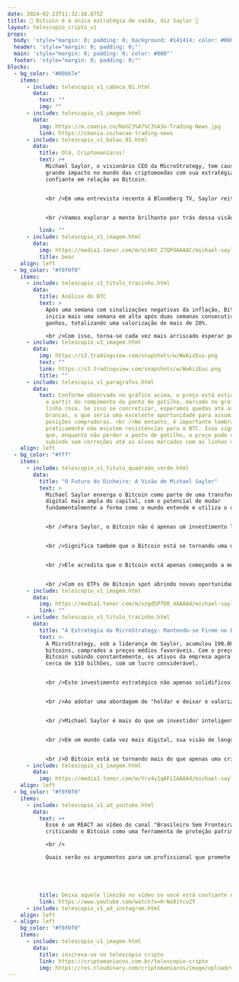 ```yaml
---
date: 2024-02-23T11:32:18.875Z
title: 🌟 Bitcoin é a única estratégia de saída, diz Saylor 🚀
layout: telescopio_cripto_v1
props:
  body: 'style="margin: 0; padding: 0; background: #141414; color: #000"'
  header: 'style="margin: 0; padding: 0;"'
  main: 'style="margin: 0; padding: 0; color: #000"'
  footer: 'style="margin: 0; padding: 0;"'
blocks:
  - bg_color: "#00bb7e"
    items:
      - include: telescopio_v1_cabeca_01.html
        data:
          text: ""
          img: ""
      - include: telescopio_v1_imagem.html
        data:
          img: https://m.cmania.co/Na%C3%A7%C3%A3o-Trading-News.jpg
          link: https://cmania.co/nacao-trading-news
      - include: telescopio_v1_balao_01.html
        data:
          title: Olá, Criptomaníacos!
          text: >+
            Michael Saylor, o visionário CEO da MicroStrategy, tem causado um
            grande impacto no mundo das criptomoedas com sua estratégia ousada e
            confiante em relação ao Bitcoin. 


            <br />Em uma entrevista recente à Bloomberg TV, Saylor reiterou sua convicção de que o Bitcoin não é apenas uma moeda digital, mas sim uma reserva de valor superior a todas as outras classes de ativos. 


            <br />Vamos explorar a mente brilhante por trás dessa visão e como ela está moldando o futuro da MicroStrategy e do mercado cripto como um todo.

          link: ""
      - include: telescopio_v1_imagem.html
        data:
          img: https://media1.tenor.com/m/sLhKV_Z7QPUAAAAC/michael-saylor-bitcoin.gif
          title: bear
    align: left
  - bg_color: "#f0f0f0"
    items:
      - include: telescopio_v1_titulo_tracinho.html
        data:
          title: Análise do BTC
          text: >
            Após uma semana com sinalizações negativas da inflação, Bitcoin
            inicia mais uma semana em alta após duas semanas consecutivas de
            ganhos, totalizando uma valorização de mais de 20%.

            <br />Com isso, torna-se cada vez mais arriscado esperar pela continuação da alta. No entanto, não se deve operar contra a tendência, o que deixa um cenário interessante apenas para quem está posicionado. <br />Abrir posições neste momento pode não ser tão atrativo, pois mesmo que o preço continue subindo, correções podem ocorrer.
      - include: telescopio_v1_imagem.html
        data:
          img: https://s3.tradingview.com/snapshots/w/Ww6izEus.png
          text: ""
          link: https://s3.tradingview.com/snapshots/w/Ww6izEus.png
          title: ""
      - include: telescopio_v1_paragrafos.html
        data:
          text: Conforme observado no gráfico acima, o preço está esticado e pode corrigir
            a partir do rompimento do ponto de gatilho, marcado no gráfico com a
            linha rosa. Se isso se concretizar, esperamos quedas até as linhas
            brancas, o que seria uma excelente oportunidade para assumir novas
            posições compradoras. <br />No entanto, é importante lembrar que
            praticamente não existem resistências para o BTC. Isso significa
            que, enquanto não perder o ponto de gatilho, o preço pode continuar
            subindo sem correções até os alvos marcados com as linhas verdes.
    align: left
  - bg_color: "#fff"
    items:
      - include: telescopio_v1_titulo_quadrado_verde.html
        data:
          title: "O Futuro do Dinheiro: A Visão de Michael Saylor"
          text: >
            Michael Saylor enxerga o Bitcoin como parte de uma transformação
            digital mais ampla do capital, com o potencial de mudar
            fundamentalmente a forma como o mundo entende e utiliza o dinheiro. 


            <br />Para Saylor, o Bitcoin não é apenas um investimento lucrativo de curto prazo, mas sim a chave para uma estratégia de saída inteligente e sustentável. Isso significa que ele vê o Bitcoin como o caminho financeiro viável e que não pretende vender tão cedo nenhum dos Bitcoins acumulados durante estes anos.


            <br />Significa também que o Bitcoin está se tornando uma das únicas ferramentas de liberdade financeira acessível para a maior parte da população.


            <br />Ele acredita que o Bitcoin está apenas começando a mostrar seu verdadeiro potencial, competindo não apenas com o ouro e o mercado imobiliário, mas também com o S&P - empresa famosa por seus índices de mercado, como o S&P 500 - e sendo superior a todas essas opções de investimento. 


            <br />Com os ETFs de Bitcoin spot abrindo novas oportunidades para o capital institucional, Saylor vê um futuro brilhante para o Bitcoin e está preparando a MicroStrategy para liderar essa inovação digital.
      - include: telescopio_v1_imagem.html
        data:
          img: https://media1.tenor.com/m/xzgdSPfD0_4AAAAd/michael-saylor-second-best.gif
          link: ""
      - include: telescopio_v1_titulo_tracinho.html
        data:
          title: "A Estratégia da MicroStrategy: Mantendo-se Firme no Bitcoin"
          text: >-
            A MicroStrategy, sob a liderança de Saylor, acumulou 190.000
            bitcoins, comprados a preços médios favoráveis. Com o preço do
            Bitcoin subindo constantemente, os ativos da empresa agora valem
            cerca de $10 bilhões, com um lucro considerável. 


            <br />Este investimento estratégico não apenas solidificou a posição da MicroStrategy como líder no espaço cripto, mas também serviu como um exemplo inspirador para outras empresas considerarem a inclusão do Bitcoin em suas reservas de tesouraria. 


            <br />Ao adotar uma abordagem de "holdar e deixar e valorizar", Saylor está preparando a MicroStrategy para o futuro, onde o Bitcoin desempenhará um papel fundamental no cenário financeiro global.


            <br />Michael Saylor é mais do que um investidor inteligente - ele é um visionário que vê além das flutuações de curto prazo e acredita no potencial transformador do Bitcoin. 


            <br />Em um mundo cada vez mais digital, sua visão de longo prazo pode ser a chave para o sucesso não apenas da MicroStrategy, mas também de todos os que têm a coragem de seguir seu exemplo e acreditar no poder do Bitcoin como a moeda do futuro. 


            <br />O Bitcoin está se tornando mais do que apenas uma criptomoeda - está se transformando em uma verdadeira renascimento financeiro, concorda?
      - include: telescopio_v1_imagem.html
        data:
          img: https://media1.tenor.com/m/Yrv4y1qAFiIAAAAd/michael-saylor.gif
    align: left
  - bg_color: "#f0f0f0"
    items:
      - include: telescopio_v1_ad_youtube.html
        data:
          text: >+
            Esse é um REACT ao vídeo do canal "Brasileiro Sem Fronteiras"
            criticando o Bitcoin como uma ferramenta de proteção patrimonial. 

            <br />

            Quais serão os argumentos para um profissional que promete BLINDAR o seu PATRIMÔNIO e PROTEGER a sua FAMÍLIA contra o ESTADO, ser contra o BTC?





          title: Deixa aquele likezão no vídeo se você está confiante no BTC!
          link: https://www.youtube.com/watch?v=H-Na9iYcoZY
      - include: telescopio_v1_ad_instagram.html
    align: left
  - align: left
    bg_color: "#f0f0f0"
    items:
      - include: telescopio_v1_imagem.html
        data:
          title: inscreva-se no telescópio cripto
          link: https://criptomaniacos.com.br/telescopio-cripto
          img: https://res.cloudinary.com/criptomaniacos/image/upload/v1662133224/telescopio/inscreva-se-telescopio.png
---
```

